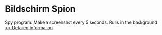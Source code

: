 # Bildschirm Spion
Spy program: Make a screenshot every 5 seconds. Runs in the background
[>> Detailed information](https://secure.shareit.com/shareit/product.html?productid=300070395&affiliateid=200057808)